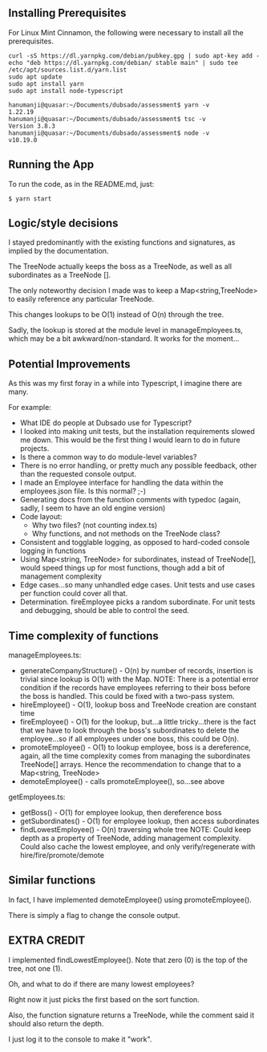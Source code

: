 
## Installing Prerequisites

For Linux Mint Cinnamon, the following were necessary to install all the prerequisites.

```
curl -sS https://dl.yarnpkg.com/debian/pubkey.gpg | sudo apt-key add -
echo "deb https://dl.yarnpkg.com/debian/ stable main" | sudo tee /etc/apt/sources.list.d/yarn.list
sudo apt update
sudo apt install yarn
sudo apt install node-typescript
```

```
hanumanji@quasar:~/Documents/dubsado/assessment$ yarn -v
1.22.19
hanumanji@quasar:~/Documents/dubsado/assessment$ tsc -v
Version 3.8.3
hanumanji@quasar:~/Documents/dubsado/assessment$ node -v
v10.19.0
```

## Running the App

To run the code, as in the README.md, just:
```
$ yarn start
```

## Logic/style decisions

I stayed predominantly with the existing functions and signatures, as implied by the documentation.

The TreeNode actually keeps the boss as a TreeNode, as well as all subordinates as a TreeNode [].

The only noteworthy decision I made was to keep a Map<string,TreeNode> to easily reference any particular TreeNode.

This changes lookups to be O(1) instead of O(n) through the tree.

Sadly, the lookup is stored at the module level in manageEmployees.ts, which may be a bit awkward/non-standard.
It works for the moment...


## Potential Improvements

As this was my first foray in a while into Typescript, I imagine there are many.

For example:
- What IDE do people at Dubsado use for Typescript?
- I looked into making unit tests, but the installation requirements slowed me down.  This would be the first thing I would learn to do in future projects.
- Is there a common way to do module-level variables?
- There is no error handling, or pretty much any possible feedback, other than the requested console output.
- I made an Employee interface for handling the data within the employees.json file.  Is this normal? ;-)
- Generating docs from the function comments with typedoc (again, sadly, I seem to have an old engine version)
- Code layout:
  - Why two files? (not counting index.ts)
  - Why functions, and not methods on the TreeNode class?
- Consistent and togglable logging, as opposed to hard-coded console logging in functions
- Using Map<string, TreeNode> for subordinates, instead of TreeNode[], would speed things up for most functions, though add a bit of management complexity
- Edge cases...so many unhandled edge cases.  Unit tests and use cases per function could cover all that.
- Determination.  fireEmployee picks a random subordinate.  For unit tests and debugging, should be able to control the seed.

## Time complexity of functions

manageEmployees.ts:
- generateCompanyStructure() - O(n) by number of records, insertion is trivial since lookup is O(1) with the Map.
  NOTE:  There is a potential error condition if the records have employees referring to their boss before the boss is handled.  This could be fixed with a two-pass system.
- hireEmployee() - O(1), lookup boss and TreeNode creation are constant time
- fireEmployee() - O(1) for the lookup, but...a little tricky...there is the fact that we have to look through the boss's subordinates to delete the employee...so if all employees under one boss, this could be O(n).
- promoteEmployee() - O(1) to lookup employee, boss is a dereference, again, all the time complexity comes from managing the subordinates TreeNode[] arrays.  Hence the recommendation to change that to a Map<string, TreeNode>
- demoteEmployee() - calls promoteEmployee(), so...see above

getEmployees.ts:
- getBoss() - O(1) for employee lookup, then dereference boss
- getSubordinates() - O(1) for employee lookup, then access subordinates
- findLowestEmployee() - O(n) traversing whole tree
  NOTE:  Could keep depth as a property of TreeNode, adding management complexity.
    Could also cache the lowest employee, and only verify/regenerate with hire/fire/promote/demote

## Similar functions

In fact, I have implemented demoteEmployee() using promoteEmployee().

There is simply a flag to change the console output.

## EXTRA CREDIT

I implemented findLowestEmployee().  Note that zero (0) is the top of the tree, not one (1).

Oh, and what to do if there are many lowest employees?

Right now it just picks the first based on the sort function.

Also, the function signature returns a TreeNode, while the comment said it should also return the depth.

I just log it to the console to make it "work".
